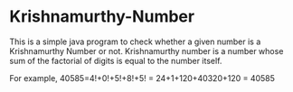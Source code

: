 # Krishnamurthy-Number
  This is a simple java program to check whether a given number is a Krishnamurthy Number or not.
  Krishnamurthy number is a number whose sum of the factorial of digits is equal to the number itself.
 
 
 For example,
  40585=4!+0!+5!+8!+5!
       = 24+1+120+40320+120
       = 40585
